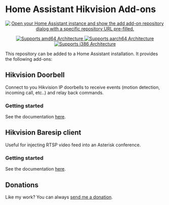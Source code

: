 # Home Assistant Hikvision Add-ons

<p align="center">
    <a href="https://my.home-assistant.io/redirect/supervisor_add_addon_repository/?repository_url=https%3A%2F%2Fgithub.com%2Fpergolafabio%2FHikvision-Addons">
        <img src="https://my.home-assistant.io/badges/supervisor_add_addon_repository.svg" alt="Open your Home Assistant instance and show the add add-on repository dialog with a specific repository URL pre-filled.">
    </a>
</p>

<p align="center">
   <a href="https://img.shields.io/badge/amd64-yes-green.svg">
      <img alt="Supports amd64 Architecture" src="https://img.shields.io/badge/amd64-yes-green.svg">
   </a>
   <a href="https://img.shields.io/badge/aarch64-yes-green.svg">
      <img alt="Supports aarch64 Architecture" src="https://img.shields.io/badge/aarch64-yes-green.svg">
   </a>
   <a href="https://img.shields.io/badge/i386-yes-green.svg">
      <img alt="Supports i386 Architecture" src="https://img.shields.io/badge/i386-yes-green.svg">
   </a>
</p>

This repository can be added to a Home Assistant installation. It provides the following add-ons:

## Hikvision Doorbell

Connect to you Hikvision IP doorbells to receive events (motion detection, incoming call, etc..) and relay back commands.

### Getting started

See the documentation [here](hikvision-sdk/README.md).

## Hikvision Baresip client

Useful for injecting RTSP video feed into an Asterisk conference.

### Getting started

See the documentation [here](hikvision-baresip/README.md).

## Donations
 Like my work? You can always [send me a donation](https://paypal.me/pergolafabio).
